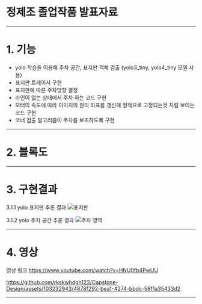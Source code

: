 
# 정제조 졸업작품 발표자료
---
# 1. 기능
   
- yolo 학습을 이용해 주차 공간, 표지판 객체 검출 (yolo3_tiny, yolo4_tiny 모델 사용)
- 표지판 트레이서 구현
- 표지판에 따른 주차방향 결정
- 라인이 없는 상태에서 주차 하는 코드 구현
- 모터의 속도에 따라 이미지의 원의 좌표를 갱신헤 정적으로 고정되는것 처럼 보이는 코드 구현
- 코너 검출 알고리즘이 주차를 보조하도록 구현

---

# 2. 블록도

---

# 3. 구현결과

3.1.1 yolo 표지판 추론 결과
![표지판](https://github.com/rkskwhdgh123/Capstone-Design/assets/103232943/dc010b4f-058a-44ba-b791-cb0e80b5958c)


3.1.2 yolo 주차 공간 추론 결과
![주차 영역](https://github.com/rkskwhdgh123/Capstone-Design/assets/103232943/dce2e3f0-a89d-409e-bbdf-174e83149449)


---

# 4. 영상


영상 링크 https://www.youtube.com/watch?v=HNU0fb4PwUU


https://github.com/rkskwhdgh123/Capstone-Design/assets/103232943/4878f292-bea1-4274-bbdc-58f1a35433d2




---
